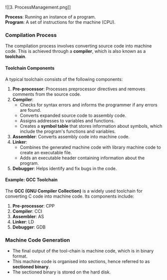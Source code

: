 ![[3. ProcessManagement.png]]

**Process**: Running an instance of a program.  
**Program**: A set of instructions for the machine (CPU).

### Compilation Process

The compilation process involves converting source code into machine code. This is achieved through a **compiler**, which is also known as a **toolchain**.

#### Toolchain Components

A typical toolchain consists of the following components:

1. **Pre-processor**: Processes preprocessor directives and removes comments from the source code.
2. **Compiler**:
    - Checks for syntax errors and informs the programmer if any errors are found.
    - Converts expanded source code to assembly code.
    - Assigns addresses to variables and functions.
    - Creates a **symbol table** that stores information about symbols, which include the program's functions and variables.
3. **Assembler**: Converts assembly code into machine code.
4. **Linker**:
    - Combines the generated machine code with library machine code to create an executable file.
    - Adds an executable header containing information about the program.
5. **Debugger**: Helps identify and fix bugs in the code.

#### Example: GCC Toolchain

The **GCC (GNU Compiler Collection)** is a widely used toolchain for converting C code into machine code. Its components include:

1. **Pre-processor**: CPP
2. **Compiler**: CCI
3. **Assembler**: AS
4. **Linker**: LD
5. **Debugger**: GDB

### Machine Code Generation

- The final output of the tool-chain is machine code, which is in binary format.
- This machine code is organised into sections, hence referred to as **sectioned binary**.
- The sectioned binary is stored on the hard disk.
